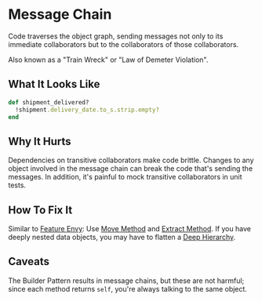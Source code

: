 # Message Chain

Code traverses the object graph, sending messages not only
to its immediate collaborators but to the collaborators of
those collaborators.

Also known as a "Train Wreck" or "Law of Demeter Violation".

## What It Looks Like

```ruby
def shipment_delivered?
  !shipment.delivery_date.to_s.strip.empty?
end
```

## Why It Hurts

Dependencies on transitive collaborators make code brittle.
Changes to any object involved in the message chain can
break the code that's sending the messages. In addition,
it's painful to mock transitive collaborators in unit tests.

## How To Fix It

Similar to [Feature Envy](feature-envy.md): Use [Move
Method](../refactorings/move-method.md) and
[Extract Method](../refactorings/extract-method.md). If you
have deeply nested data objects, you may have to flatten
a [Deep Hierarchy](deep-hierarchy.md).

## Caveats

The Builder Pattern results in message chains, but these
are not harmful; since each method returns `self`, you're
always talking to the same object.
